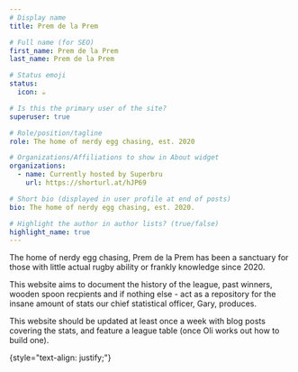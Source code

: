 ```yaml
---
# Display name
title: Prem de la Prem

# Full name (for SEO)
first_name: Prem de la Prem
last_name: Prem de la Prem

# Status emoji
status:
  icon: ☕️

# Is this the primary user of the site?
superuser: true

# Role/position/tagline
role: The home of nerdy egg chasing, est. 2020

# Organizations/Affiliations to show in About widget
organizations:
  - name: Currently hosted by Superbru
    url: https://shorturl.at/hJP69

# Short bio (displayed in user profile at end of posts)
bio: The home of nerdy egg chasing, est. 2020.

# Highlight the author in author lists? (true/false)
highlight_name: true
---
```


The home of nerdy egg chasing, Prem de la Prem has been a sanctuary for those with little actual rugby ability or frankly knowledge since 2020. 

This website aims to document the history of the league, past winners, wooden spoon recpients and if nothing else - act as a repository for the insane amount of stats our chief statistical officer, Gary, produces.

This website should be updated at least once a week with blog posts covering the stats, and feature a league table (once Oli works out how to build one).

{style="text-align: justify;"}
